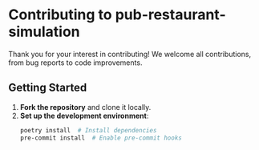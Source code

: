 # Contributing to pub-restaurant-simulation

Thank you for your interest in contributing! We welcome all contributions, from bug reports to code improvements.

## Getting Started
1. **Fork the repository** and clone it locally.
2. **Set up the development environment**:
   ```bash
   poetry install  # Install dependencies
   pre-commit install  # Enable pre-commit hooks
